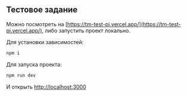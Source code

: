 ## Тестовое задание

Можно посмотреть на [https://tm-test-pi.vercel.app/](https://tm-test-pi.vercel.app/), либо запустить проект локально. 

Для установки зависимостей:
```bash
npm i
```
Для запуска проекта:
```bash
npm run dev
```

И открыть [http://localhost:3000](http://localhost:3000)
